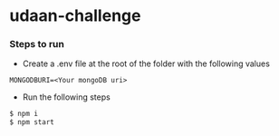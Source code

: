 # udaan-challenge

### Steps to run

* Create a .env file at the root of the folder with the following values

```
MONGODBURI=<Your mongoDB uri>
```

* Run the following steps

```bash
$ npm i
$ npm start
```

